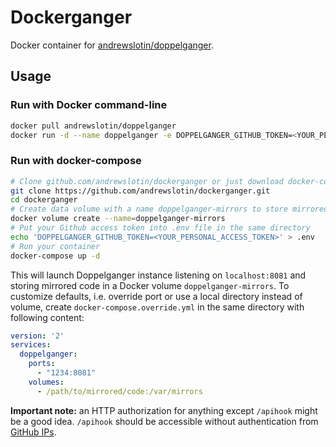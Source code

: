 Dockerganger
============

Docker container for [andrewslotin/doppelganger](https://github.com/andrewslotin/doppelganger).

Usage
-----

### Run with Docker command-line

```bash
docker pull andrewslotin/doppelganger
docker run -d --name doppelganger -e DOPPELGANGER_GITHUB_TOKEN=<YOUR_PERSONAL_ACCESS_TOKEN> -v <MIRRORS_DIR>:/var/mirrors -p 8081:8081 andrewslotin/doppelganger
```

### Run with docker-compose

```bash
# Clone github.com/andrewslotin/dockerganger or just download docker-compose.yml from there
git clone https://github.com/andrewslotin/dockerganger.git
cd dockerganger
# Create data volume with a name doppelganger-mirrors to store mirrored code inside
docker volume create --name=doppelganger-mirrors
# Put your Github access token into .env file in the same directory
echo 'DOPPELGANGER_GITHUB_TOKEN=<YOUR_PERSONAL_ACCESS_TOKEN>' > .env
# Run your container
docker-compose up -d
```

This will launch Doppelganger instance listening on `localhost:8081` and storing mirrored code in a Docker volume `doppelganger-mirrors`.
To customize defaults, i.e. override port or use a local directory instead of volume, create `docker-compose.override.yml` in the same directory
with following content:

```yaml
version: '2'
services:
  doppelganger:
    ports:
      - "1234:8081"
    volumes:
      - /path/to/mirrored/code:/var/mirrors
```

**Important note:** an HTTP authorization for anything except `/apihook` might be a good idea. `/apihook` should be accessible without authentication from [GitHub IPs](https://help.github.com/articles/what-ip-addresses-does-github-use-that-i-should-whitelist/).